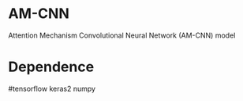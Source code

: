 # AM-CNN
Attention Mechanism Convolutional Neural Network (AM-CNN) model
# Dependence
#tensorflow
keras2
numpy
